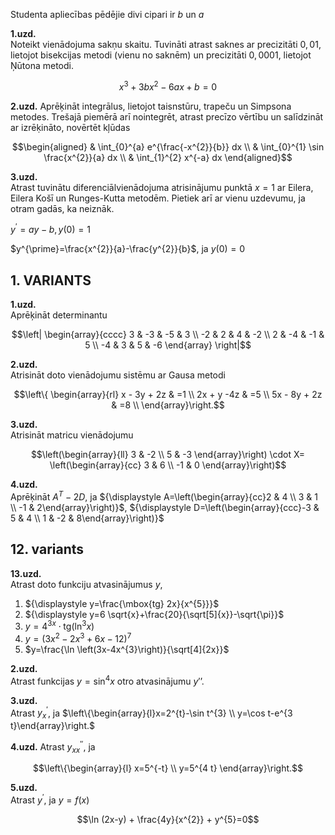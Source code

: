 Studenta apliecības pēdējie divi cipari ir $b$ un $a$

**1.uzd.**  
Noteikt vienādojuma sakṇu skaitu. Tuvināti atrast saknes ar precizitāti $0,01$, lietojot bisekcijas metodi (vienu no saknēm) un precizitāti $0,0001$, lietojot Ņūtona metodi.

$$x^{3} + 3bx^{2}-6ax + b=0$$

**2.uzd.**
Aprēķināt integrālus, lietojot taisnstūru, trapeču un Simpsona metodes. 
Trešajā piemērā arī nointegrēt, atrast precīzo vērtību un salīdzināt ar izrēḳināto, novērtēt kļūdas

$$\begin{aligned}
& \int_{0}^{a} e^{\frac{-x^{2}}{b}} dx \\
& \int_{0}^{1} \sin \frac{x^{2}}{a} dx \\
& \int_{1}^{2} x^{-a} dx
\end{aligned}$$

**3.uzd.**  
Atrast tuvinātu diferenciālvienādojuma atrisinājumu punktā $x=1$ 
ar Eilera, Eilera Košī un Runges-Kutta metodēm. 
Pietiek arī ar vienu uzdevumu, ja otram gadās, ka neiznāk.

$y^{\prime}=a y-b, y(0)=1$

$y^{\prime}=\frac{x^{2}}{a}-\frac{y^{2}}{b}$, ja $y(0)=0$


## 1. VARIANTS

**1.uzd.**  
Aprēķināt determinantu

$$\left| \begin{array}{cccc}
3 & -3 & -5 & 3 \\
-2 & 2 & 4 & -2 \\
2 & -4 & -1 & 5 \\
-4 & 3 & 5 & -6
\end{array} \right|$$

**2.uzd.**  
Atrisināt doto vienādojumu sistēmu ar Gausa metodi 

$$\left\{
\begin{array}{rl} 
x - 3y + 2z & =1 \\ 
2x + y -4z & =5 \\ 
5x - 8y + 2z & =8 \\
\end{array}\right.$$

**3.uzd.**  
Atrisināt matricu vienādojumu

$$\left(\begin{array}{ll}
3 & -2 \\
5 & -3
\end{array}\right) \cdot X= \left(\begin{array}{cc}
3 & 6 \\
-1 & 0
\end{array}\right)$$

**4.uzd.**  
Aprēķināt $A^{T}-2D$, ja 
${\displaystyle A=\left(\begin{array}{cc}2 & 4 \\ 3 & 1 \\ -1 & 2\end{array}\right)}$, 
${\displaystyle D=\left(\begin{array}{ccc}-3 & 5 & 4 \\ 1 & -2 & 8\end{array}\right)}$

## 12. variants

**13.uzd.**   
Atrast doto funkciju atvasinājumus $y$,

1. ${\displaystyle y=\frac{\mbox{tg} 2x}{x^{5}}}$
2. ${\displaystyle y=6 \sqrt{x}+\frac{20}{\sqrt[5]{x}}-\sqrt{\pi}}$
3. $y=4^{3 x} \cdot \mbox{tg}\left(\ln ^{3} x\right)$
4. $y=\left(3x^{2} - 2x^{3} + 6x-12 \right)^{7}$
5. $y=\frac{\ln \left(3x-4x^{3}\right)}{\sqrt[4]{2x}}$

**2.uzd.**  
Atrast funkcijas $y=\sin^{4} x$ otro atvasinājumu $y'’$.


**3.uzd.**  
Atrast $y_{x}^{\prime}$, ja $\left\{\begin{array}{l}x=2^{t}-\sin t^{3} \\ y=\cos t-e^{3 t}\end{array}\right.$


**4.uzd.** 
Atrast $y^{\prime\prime}_{xx}$, ja

$$\left\{\begin{array}{l}
x=5^{-t} \\
y=5^{4 t}
\end{array}\right.$$

**5.uzd.**  
Atrast $y^{\prime}$, ja $y=f(x)$

$$\ln (2x-y) + \frac{4y}{x^{2}} + y^{5}=0$$


